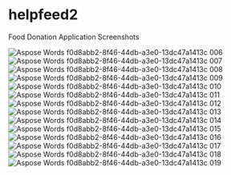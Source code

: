 # helpfeed2

Food Donation Application
Screenshots
 
![Aspose Words f0d8abb2-8f46-44db-a3e0-13dc47a1413c 006](https://user-images.githubusercontent.com/64425296/211208514-792cd8a6-3f86-487b-99e9-319662669a0e.jpeg)
![Aspose Words f0d8abb2-8f46-44db-a3e0-13dc47a1413c 007](https://user-images.githubusercontent.com/64425296/211208516-e20b0db4-73ea-488b-ba6a-58a4bee2f786.jpeg)
![Aspose Words f0d8abb2-8f46-44db-a3e0-13dc47a1413c 008](https://user-images.githubusercontent.com/64425296/211208517-013e99e3-2927-43ef-9a19-96c0a62cabe9.jpeg)
![Aspose Words f0d8abb2-8f46-44db-a3e0-13dc47a1413c 009](https://user-images.githubusercontent.com/64425296/211208518-c54f9934-89a9-4c26-97da-d457ecf9561f.png)
![Aspose Words f0d8abb2-8f46-44db-a3e0-13dc47a1413c 010](https://user-images.githubusercontent.com/64425296/211208519-fac0b431-e302-4335-a300-fe59c6b19d31.jpeg)
![Aspose Words f0d8abb2-8f46-44db-a3e0-13dc47a1413c 011](https://user-images.githubusercontent.com/64425296/211208520-567186ff-f8fd-460f-bc6d-5dac060d861f.jpeg)
![Aspose Words f0d8abb2-8f46-44db-a3e0-13dc47a1413c 012](https://user-images.githubusercontent.com/64425296/211208521-f250c4e3-b30c-4e40-8333-62dbae13e5fc.jpeg)
![Aspose Words f0d8abb2-8f46-44db-a3e0-13dc47a1413c 013](https://user-images.githubusercontent.com/64425296/211208522-9c4f08d0-2abf-42cf-be22-15cecad50bc5.png)
![Aspose Words f0d8abb2-8f46-44db-a3e0-13dc47a1413c 014](https://user-images.githubusercontent.com/64425296/211208523-ec0decd5-9862-47c6-b4ce-69d81a318751.jpeg)
![Aspose Words f0d8abb2-8f46-44db-a3e0-13dc47a1413c 015](https://user-images.githubusercontent.com/64425296/211208524-b99a670a-63a9-45f0-bd07-ed8d07a4e309.jpeg)
![Aspose Words f0d8abb2-8f46-44db-a3e0-13dc47a1413c 016](https://user-images.githubusercontent.com/64425296/211208525-983570f2-3790-4bae-955e-11f13a8a0482.jpeg)
![Aspose Words f0d8abb2-8f46-44db-a3e0-13dc47a1413c 017](https://user-images.githubusercontent.com/64425296/211208526-002ff23c-9a5f-47c8-9213-77d0e56a2437.jpeg)
![Aspose Words f0d8abb2-8f46-44db-a3e0-13dc47a1413c 018](https://user-images.githubusercontent.com/64425296/211208528-e296094c-825d-4ef5-a65f-6072ec2d0802.png)
![Aspose Words f0d8abb2-8f46-44db-a3e0-13dc47a1413c 019](https://user-images.githubusercontent.com/64425296/211208529-185e89f7-95e2-40f0-9817-b3ca2cda0317.jpeg)
